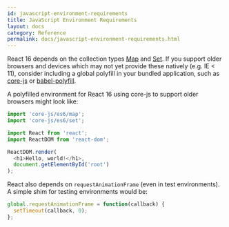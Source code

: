 ```yaml
---
id: javascript-environment-requirements
title: JavaScript Environment Requirements
layout: docs
category: Reference
permalink: docs/javascript-environment-requirements.html
---
```


React 16 depends on the collection types [Map](https://developer.mozilla.org/en-US/docs/Web/JavaScript/Reference/Global_Objects/Map) and [Set](https://developer.mozilla.org/en-US/docs/Web/JavaScript/Reference/Global_Objects/Set). If you support older browsers and devices which may not yet provide these natively (e.g. IE < 11), consider including a global polyfill in your bundled application, such as [core-js](https://github.com/zloirock/core-js) or [babel-polyfill](https://babeljs.io/docs/usage/polyfill/).

A polyfilled environment for React 16 using core-js to support older browsers might look like:

```js
import 'core-js/es6/map';
import 'core-js/es6/set';

import React from 'react';
import ReactDOM from 'react-dom';

ReactDOM.render(
  <h1>Hello, world!</h1>,
  document.getElementById('root')
);
```

React also depends on `requestAnimationFrame` (even in test environments). A simple shim for testing environments would be:

```js
global.requestAnimationFrame = function(callback) {
  setTimeout(callback, 0);
};
```